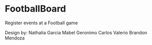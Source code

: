 # FootballBoard
Register events at a Football game

Design by:
Nathalia Garcia
Mabel Geronimo
Carlos Valerio
Brandon Mendoza
